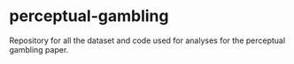# perceptual-gambling
Repository for all the dataset and code used for analyses for the perceptual gambling paper.
